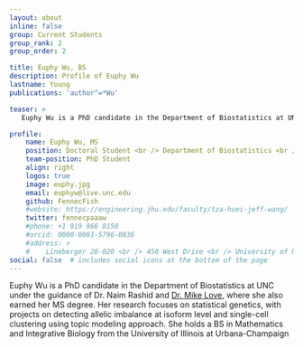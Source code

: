 ```yaml
---
layout: about
inline: false
group: Current Students
group_rank: 2
group_order: 2

title: Euphy Wu, BS
description: Profile of Euphy Wu
lastname: Young
publications: 'author^=*Wu'

teaser: >
   Euphy Wu is a PhD candidate in the Department of Biostatistics at UNC under the guidance of Dr. Naim Rashid and [Dr. Mike Love](https://mikelove.github.io/), where she also earned her MS degree. Her research focuses on statistical genetics, with projects on detecting allelic imbalance at isoform level and single-cell clustering using topic modeling approach. She holds a BS in Mathematics and Integrative Biology from the University of Illinois at Urbana-Champaign

profile:
    name: Euphy Wu, MS
    position: Doctoral Student <br /> Department of Biostatistics <br /> Gillings School of Global Public Health
    team-position: PhD Student
    align: right 
    logos: true
    image: euphy.jpg
    email: euphyw@live.unc.edu
    github: FennecFish
    #website: https://engineering.jhu.edu/faculty/tza-huei-jeff-wang/
    twitter: fennecpaaaw
    #phone: +1 919 966 8150
    #orcid: 0000-0001-5796-0836
    #address: >
    #    Lineberger 20-020 <br /> 450 West Drive <br /> University of North Carolina at Chapel Hill <br />Chapel Hill, NC, 27599
social: false  # includes social icons at the bottom of the page        
---
```


Euphy Wu is a PhD candidate in the Department of Biostatistics at UNC under the guidance of Dr. Naim Rashid and [Dr. Mike Love](https://mikelove.github.io/), where she also earned her MS degree. Her research focuses on statistical genetics, with projects on detecting allelic imbalance at isoform level and single-cell clustering using topic modeling approach. She holds a BS in Mathematics and Integrative Biology from the University of Illinois at Urbana-Champaign
